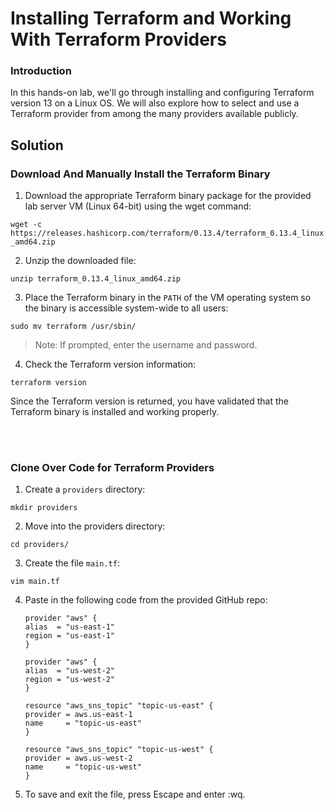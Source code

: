# Installing Terraform and Working With Terraform Providers

### Introduction
In this hands-on lab, we'll go through installing and configuring Terraform version 13 on a Linux OS. We will also explore how to select and use a Terraform provider from among the many providers available publicly.

## Solution
### Download And Manually Install the Terraform Binary

1. Download the appropriate Terraform binary package for the provided lab server VM (Linux 64-bit) using the wget command:

  `wget -c https://releases.hashicorp.com/terraform/0.13.4/terraform_0.13.4_linux_amd64.zip`

2. Unzip the downloaded file:

  `unzip terraform_0.13.4_linux_amd64.zip`

3. Place the Terraform binary in the `PATH` of the VM operating system so the binary is accessible system-wide to all users:

  `sudo mv terraform /usr/sbin/`

  > Note: If prompted, enter the username and password.

4. Check the Terraform version information:

  `terraform version`

  Since the Terraform version is returned, you have validated that the Terraform binary is installed and working properly.


<br><br>

### Clone Over Code for Terraform Providers

1. Create a `providers` directory:

  `mkdir providers`

2. Move into the providers directory:

  `cd providers/`

3. Create the file `main.tf`:

  `vim main.tf`

4. Paste in the following code from the provided GitHub repo:

    ```hcl
    provider "aws" {
    alias  = "us-east-1"
    region = "us-east-1"
    }

    provider "aws" {
    alias  = "us-west-2"
    region = "us-west-2"
    }

    resource "aws_sns_topic" "topic-us-east" {
    provider = aws.us-east-1
    name     = "topic-us-east"
    }

    resource "aws_sns_topic" "topic-us-west" {
    provider = aws.us-west-2
    name     = "topic-us-west"
    }
    ```

5. To save and exit the file, press Escape and enter :wq.


<br><br>
